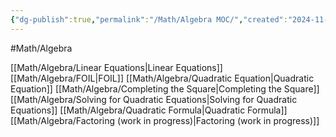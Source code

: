```yaml
---
{"dg-publish":true,"permalink":"/Math/Algebra MOC/","created":"2024-11-02T16:03:26.031-04:00","updated":"2024-11-11T22:12:13.039-05:00"}
---
```


#Math/Algebra 

[[Math/Algebra/Linear Equations\|Linear Equations]]
[[Math/Algebra/FOIL\|FOIL]]
[[Math/Algebra/Quadratic Equation\|Quadratic Equation]]
[[Math/Algebra/Completing the Square\|Completing the Square]]
[[Math/Algebra/Solving for Quadratic Equations\|Solving for Quadratic Equations]]
	[[Math/Algebra/Quadratic Formula\|Quadratic Formula]]
	[[Math/Algebra/Factoring (work in progress)\|Factoring (work in progress)]]

